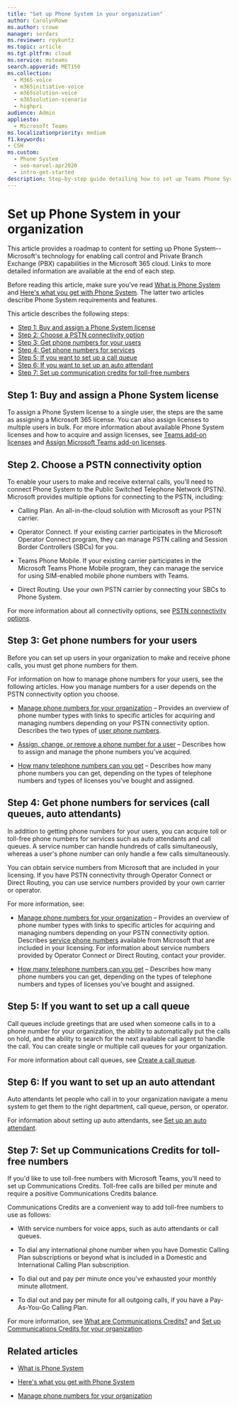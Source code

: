 ```yaml
---
title: "Set up Phone System in your organization"
author: CarolynRowe
ms.author: crowe
manager: serdars
ms.reviewer: roykuntz
ms.topic: article
ms.tgt.pltfrm: cloud
ms.service: msteams
search.appverid: MET150
ms.collection:
  - M365-voice
  - m365initiative-voice
  - m365solution-voice
  - m365solution-scenario
  - highpri
audience: Admin
appliesto:
  - Microsoft Teams
ms.localizationpriority: medium
f1.keywords:
- CSH
ms.custom:
  - Phone System
  - seo-marvel-apr2020
  - intro-get-started
description: Step-by-step guide detailing how to set up Teams Phone System for your organization in Microsoft 365.
---
```


# Set up Phone System in your organization

This article provides a roadmap to content for setting up Phone System--Microsoft's technology for enabling call control and Private Branch Exchange (PBX) capabilities in the Microsoft 365 cloud. Links to more detailed information are available at the end of each step.

Before reading this article, make sure you've read [What is Phone System](what-is-phone-system-in-office-365.md) and [Here's what you get with Phone System](here-s-what-you-get-with-phone-system.md). The latter two articles describe Phone System requirements and features.

This article describes the following steps:

- [Step 1: Buy and assign a Phone System license](#step-1-buy-and-assign-a-phone-system-license)
- [Step 2: Choose a PSTN connectivity option](#step-2-choose-a-pstn-connectivity-option)
- [Step 3: Get phone numbers for your users](#step-3-get-phone-numbers-for-your-users)
- [Step 4: Get phone numbers for services](#step-4-get-phone-numbers-for-services-call-queues-auto-attendants)
- [Step 5: If you want to set up a call queue](#step-5-if-you-want-to-set-up-a-call-queue)
- [Step 6: If you want to set up an auto attendant](#step-6-if-you-want-to-set-up-an-auto-attendant)
- [Step 7: Set up communication credits for toll-free numbers](#step-7-set-up-communications-credits-for-toll-free-numbers)

## Step 1: Buy and assign a Phone System license

To assign a Phone System license to a single user, the steps are the same as assigning a Microsoft 365 license. You can also assign licenses to multiple users in bulk. For more information about available Phone System licenses and how to acquire and assign licenses, see [Teams add-on licenses](/microsoftteams//teams-add-on-licensing/microsoft-teams-add-on-licensing) and [Assign Microsoft Teams add-on licenses](/microsoftteams/teams-add-on-licensing/assign-teams-add-on-licenses).

## Step 2. Choose a PSTN connectivity option

To enable your users to make and receive external calls, you'll need to connect Phone System to the Public Switched Telephone Network (PSTN). Microsoft provides multiple options for connecting to the PSTN, including:

- Calling Plan. An all-in-the-cloud solution with Microsoft as your PSTN carrier.

- Operator Connect. If your existing carrier participates in the Microsoft Operator Connect program, they can manage PSTN calling and Session Border Controllers (SBCs) for you.

- Teams Phone Mobile. If your existing carrier participates in the Microsoft Teams Phone Mobile program, they can manage the service for using SIM-enabled mobile phone numbers with Teams.

- Direct Routing. Use your own PSTN carrier by connecting your SBCs to Phone System.

For more information about all connectivity options, see [PSTN connectivity options](pstn-connectivity.md).

## Step 3: Get phone numbers for your users

Before you can set up users in your organization to make and receive phone calls, you must get phone numbers for them.

For information on how to manage phone numbers for your users, see the following articles. How you manage numbers for a user depends on the PSTN connectivity option you choose.

- [Manage phone numbers for your organization](manage-phone-numbers-landing-page.md) – Provides an overview of phone number types with links to specific articles for acquiring and managing numbers depending on your PSTN connectivity option.
Describes the two types of [user phone numbers](manage-phone-numbers-landing-page.md#user-telephone-numbers).

- [Assign, change, or remove a phone number for a user](assign-change-or-remove-a-phone-number-for-a-user.md) – Describes how to assign and manage the phone numbers you've acquired.

- [How many telephone numbers can you get](how-many-phone-numbers-can-you-get.md) – Describes how many phone numbers you can get, depending on the types of telephone numbers and types of licenses you've bought and assigned.

## Step 4: Get phone numbers for services (call queues, auto attendants)

In addition to getting phone numbers for your users, you can acquire toll or toll-free phone numbers for services such as auto attendants and call queues. A service number can handle hundreds of calls simultaneously, whereas a user's phone number can only handle a few calls simultaneously.

You can obtain service numbers from Microsoft that are included in your licensing. If you have PSTN connectivity through Operator Connect or Direct Routing, you can use service numbers provided by your own carrier or operator.

For more information, see:

- [Manage phone numbers for your organization](manage-phone-numbers-landing-page.md) – Provides an overview of phone number types with links to specific articles for acquiring and managing numbers depending on your PSTN connectivity option.
Describes [service phone numbers](manage-phone-numbers-landing-page.md#service-telephone-numbers) available from Microsoft that are included in your licensing. For information about service numbers provided by Operator Connect or Direct Routing, contact your provider.

- [How many telephone numbers can you get](how-many-phone-numbers-can-you-get.md) – Describes how many phone numbers you can get, depending on the types of telephone numbers and types of licenses you've bought and assigned.

## Step 5: If you want to set up a call queue

Call queues include greetings that are used when someone calls in to a phone number for your organization, the ability to automatically put the calls on hold, and the ability to search for the next available call agent to handle the call. You can create single or multiple call queues for your organization.

For more information about call queues, see [Create a call queue](create-a-phone-system-call-queue.md).

## Step 6: If you want to set up an auto attendant

Auto attendants let people who call in to your organization navigate a menu system to get them to the right department, call queue, person, or operator.

For information about setting up auto attendants, see [Set up an auto attendant](create-a-phone-system-auto-attendant.md).

## Step 7: Set up Communications Credits for toll-free numbers

If you'd like to use toll-free numbers with Microsoft Teams, you'll need to set up Communications Credits. Toll-free calls are billed per minute and require a positive Communications Credits balance.

Communications Credits are a convenient way to add toll-free numbers to use as follows:

- With service numbers for voice apps, such as auto attendants or call queues.

- To dial any international phone number when you have Domestic Calling Plan subscriptions or beyond what is included in a Domestic and International Calling Plan subscription.

- To dial out and pay per minute once you've exhausted your monthly minute allotment.

- To dial out and pay per minute for all outgoing calls, if you have a Pay-As-You-Go Calling Plan.

For more information, see [What are Communications Credits?](what-are-communications-credits.md) and [Set up Communications Credits for your organization](set-up-communications-credits-for-your-organization.md).

## Related articles

- [What is Phone System](what-is-phone-system-in-office-365.md)

- [Here's what you get with Phone System](here-s-what-you-get-with-phone-system.md)

- [Manage phone numbers for your organization](manage-phone-numbers-landing-page.md)
